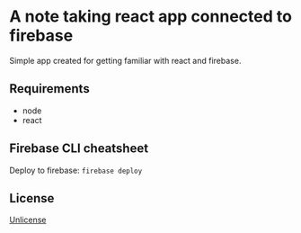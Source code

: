 # A note taking react app connected to firebase
Simple app created for getting familiar with react and firebase.

## Requirements
- node
- react

## Firebase CLI cheatsheet
Deploy to firebase: ```firebase deploy```

## License
[Unlicense](https://unlicense.org)